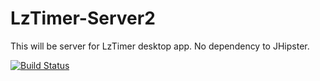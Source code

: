 # LzTimer-Server2
This will be server for LzTimer desktop app. No dependency to JHipster.

[![Build Status](https://travis-ci.org/kkot/LztimerServer2.svg?branch=master)](https://travis-ci.org/kkot/LztimerServer2)
